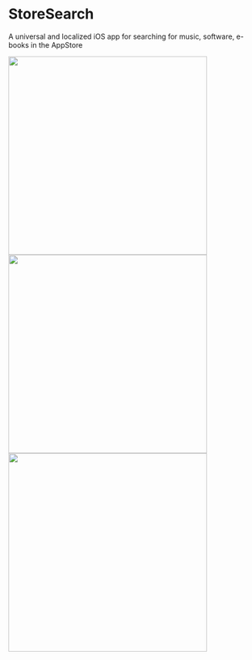 # StoreSearch
A universal and localized iOS app for searching for music, software, e-books in the AppStore

<img src="https://github.com/user-attachments/assets/003f1d5b-0575-4f80-a8c3-aecb5f1ed74f" width="393">
<img src="https://github.com/user-attachments/assets/4ca7ad2e-4c07-4814-bb59-bcd681512de2" width="393">
<img src="https://github.com/user-attachments/assets/41d9e4aa-54fc-4416-8f1d-a48a73c74a2b" width="393">

